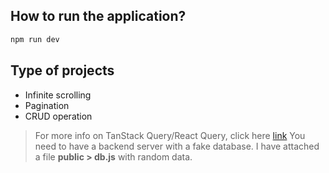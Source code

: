 ## How to run the application?

```js
npm run dev
```
## Type of projects

- Infinite scrolling
- Pagination
- CRUD operation

> For more info on TanStack Query/React Query, click here [link](https://tanstack.com/query/latest)
> You need to have a backend server with a fake database. I have attached a file **public > db.js** with random data.
